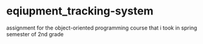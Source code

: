 # eqiupment_tracking-system
assignment for the object-oriented programming course that i took in spring semester of 2nd grade
